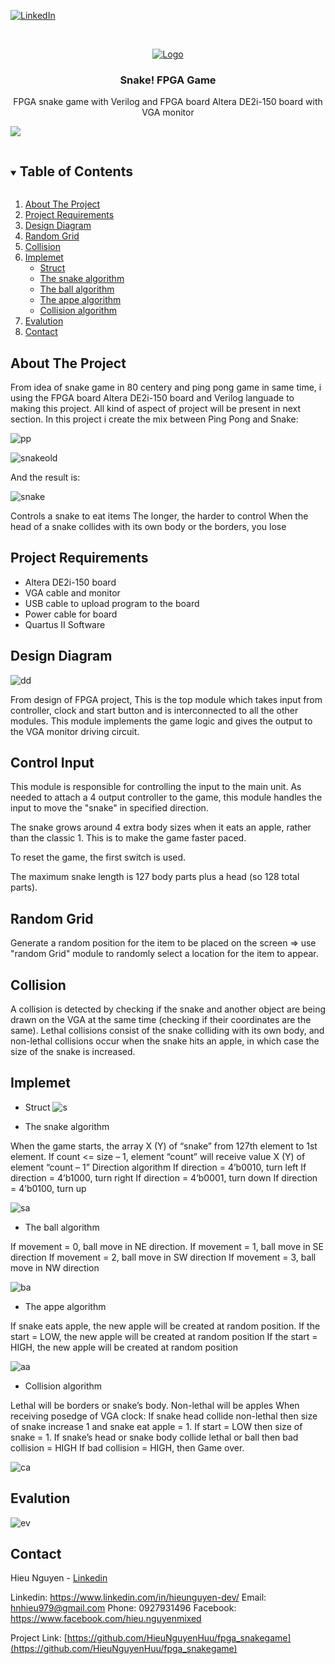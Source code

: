 
[![LinkedIn][linkedin-shield]][linkedin-url]

<!-- PROJECT LOGO -->
<br />
<p align="center">
  <a href="https://github.com/HieuNguyenHuu/fpga_snakegame">
    <img src="images/logo.png" alt="Logo" width: "100" height: "200">
  </a>

  <h3 align="center">Snake! FPGA Game</h3>

  <p align="center">
    FPGA snake game with Verilog and FPGA board Altera DE2i-150 board with VGA monitor 
    <br />
    <!--<a href="https://github.com/github_username/repo_name">View Demo</a>-->
  </p>
</p>

![](/demo/demo.gif)

<!-- TABLE OF CONTENTS -->
<details open="open">
  <summary><h2 style="display: inline-block">Table of Contents</h2></summary>
  <ol>
    <li><a href="#About The Project">About The Project</a></li>
    <li><a href="#Project Requirements">Project Requirements</a></li>
    <li><a href="#Design Diagram">Design Diagram</a></li>
    <li><a href="#Random Grid"> Random Grid</a></li>
    <li><a href="#Collision">Collision</a></li>
    <li><a href="#Implemet">Implemet</a>
	<ul>
        <li><a href="#Struct ">Struct</a></li>
        <li><a href="#The snake algorithm">The snake algorithm</a></li>
		<li><a href="#The ball algorithm">The ball algorithm</a></li>
		<li><a href="#The appe algorithm">The appe algorithm</a></li>
		<li><a href="#Collision algorithm">Collision algorithm</a></li>
      </ul>
	  </li>
    <li><a href="#Evalution">Evalution</a></li>
	<li><a href="#Contact">Contact</a></li>
  </ol>
</details>

<!-- ABOUT THE PROJECT -->
## About The Project

From idea of snake game in 80 centery and ping pong game in same time, i using the FPGA board Altera DE2i-150 board and Verilog languade to making this project. All kind of aspect of project will be present in next section. In this project i create the mix between Ping Pong and Snake:

![pp](/images/pp.png)

![snakeold](/images/snakeold.png)

And the result is:

![snake](/images/snake.png)

Controls a snake to eat items The longer, the harder to control When the head of a snake collides with its own body or the borders, you lose

## Project Requirements

* Altera DE2i-150 board
* VGA cable and monitor 
* USB cable to upload program to the board 
* Power cable for board 
* Quartus II Software 


## Design Diagram

![dd](/images/dd.png)

From design of FPGA project, This is the top module which takes input from controller, clock and start button and is interconnected to all the other modules. This module implements the game logic and gives the output to the VGA monitor driving circuit.


## Control Input

This module is responsible for controlling the input to the main unit. As needed to attach a 4 output controller to the game, this module handles the input to move the "snake" in specified direction.

The snake grows around 4 extra body sizes when it eats an apple, rather than the classic 1. This is to make the game faster paced.

To reset the game, the first switch is used.

The maximum snake length is 127 body parts plus a head (so 128 total parts).

## Random Grid

Generate a random position for the item to be placed on the screen => use "random Grid" module to randomly select a location for the item to appear.


## Collision

A collision is detected by checking if the snake and another object are being drawn on the VGA at the same time (checking if their coordinates are the same). Lethal collisions consist of the snake colliding with its own body, and non-lethal collisions occur when the snake hits an apple, in which case the size of the snake is increased.

## Implemet

* Struct 
![s](/images/struct.png)

* The snake algorithm

When the game starts, the array X (Y) of “snake” from 127th element to 1st element. 
If count <= size – 1, element “count” will receive value X (Y) of element “count – 1”
Direction algorithm
If direction = 4’b0010, turn left
If direction = 4’b1000, turn right
If direction = 4’b0001, turn down
If direction = 4’b0100, turn up

![sa](/images/sa.png)

* The ball algorithm

If movement = 0, ball move in NE direction.
If movement = 1, ball move in SE direction
If movement = 2, ball move in SW direction
If movement = 3, ball move in NW direction 

![ba](/images/ba.png)

* The appe algorithm

If snake eats apple, the new apple will be created at random position.
If the start = LOW, the new apple will be created at random position
If the start = HIGH, the new apple will be created at random position

![aa](/images/aa.png)

* Collision algorithm

Lethal will be borders or snake’s body. Non-lethal will be apples
When receiving posedge of VGA clock: 
If snake head collide non-lethal then size of snake increase 1 and snake eat apple = 1. If start = LOW then size of snake = 1. 
If snake’s head or snake body collide lethal or ball then bad collision = HIGH
If bad collision = HIGH, then Game over.

![ca](/images/ca.png)

## Evalution

![ev](/images/ev.png)


## Contact

Hieu Nguyen - [Linkedin](https://www.linkedin.com/in/hieunguyen-dev/)

Linkedin: https://www.linkedin.com/in/hieunguyen-dev/
Email: hnhieu979@gmail.com
Phone: 0927931496
Facebook: https://www.facebook.com/hieu.nguyenmixed

Project Link: [https://github.com/HieuNguyenHuu/fpga_snakegame](https://github.com/HieuNguyenHuu/fpga_snakegame)


[linkedin-shield]: https://img.shields.io/badge/-LinkedIn-black.svg?style=for-the-badge&logo=linkedin&colorB=555
[linkedin-url]: https://www.linkedin.com/in/hieunguyen-dev/

